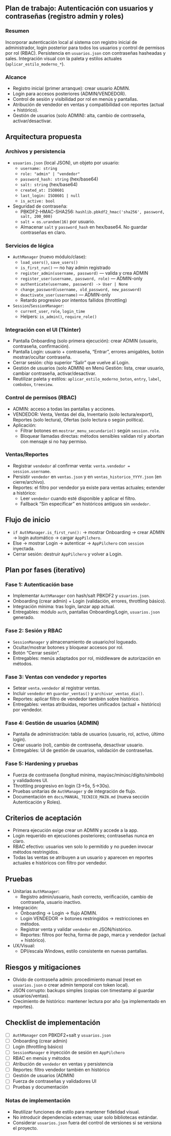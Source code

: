 ## Plan de trabajo: Autenticación con usuarios y contraseñas (registro admin y roles)

### Resumen
Incorporar autenticación local al sistema con registro inicial de administrador, login posterior para todos los usuarios y control de permisos por rol (RBAC). Persistencia en `usuarios.json` con contraseñas hasheadas y sales. Integración visual con la paleta y estilos actuales (`aplicar_estilo_moderno_*`).

### Alcance
- Registro inicial (primer arranque): crear usuario ADMIN.
- Login para accesos posteriores (ADMIN/VENDEDOR).
- Control de sesión y visibilidad por rol en menús y pantallas.
- Atribución de vendedor en ventas y compatibilidad con reportes (actual + histórico).
- Gestión de usuarios (solo ADMIN): alta, cambio de contraseña, activar/desactivar.

## Arquitectura propuesta

### Archivos y persistencia
- `usuarios.json` (local JSON), un objeto por usuario:
  - `username: string`
  - `role: "admin" | "vendedor"`
  - `password_hash: string` (hex/base64)
  - `salt: string` (hex/base64)
  - `created_at: ISO8601`
  - `last_login: ISO8601 | null`
  - `is_active: bool`
- Seguridad de contraseña:
  - PBKDF2-HMAC-SHA256: `hashlib.pbkdf2_hmac('sha256', password, salt, 200_000)`
  - `salt = os.urandom(16)` por usuario.
  - Almacenar `salt` y `password_hash` en hex/base64. No guardar contraseñas en claro.

### Servicios de lógica
- `AuthManager` (nuevo módulo/clase):
  - `load_users()`, `save_users()`
  - `is_first_run()` — no hay admin registrado
  - `register_admin(username, password)` — valida y crea ADMIN
  - `register_user(username, password, role)` — ADMIN-only
  - `authenticate(username, password) -> User | None`
  - `change_password(username, old_password, new_password)`
  - `deactivate_user(username)` — ADMIN-only
  - Retardo progresivo por intentos fallidos (throttling)
- `Session`/`SessionManager`:
  - `current_user`, `role`, `login_time`
  - Helpers: `is_admin()`, `require_role()`

### Integración con el UI (Tkinter)
- Pantalla Onboarding (solo primera ejecución): crear ADMIN (usuario, contraseña, confirmación).
- Pantalla Login: usuario + contraseña, “Entrar”, errores amigables, botón mostrar/ocultar contraseña.
- Cerrar sesión: chip superior “Salir” que vuelve al Login.
- Gestión de usuarios (solo ADMIN) en Menú Gestión: lista, crear usuario, cambiar contraseña, activar/desactivar.
- Reutilizar paleta y estilos: `aplicar_estilo_moderno_boton`, `entry`, `label`, `combobox`, `treeview`.

### Control de permisos (RBAC)
- ADMIN: acceso a todas las pantallas y acciones.
- VENDEDOR: Venta, Ventas del día, Inventario (solo lectura/export), Reportes (solo lectura), Ofertas (solo lectura o según política).
- Aplicación:
  - Filtrar botones en `mostrar_menu_secundario()` según `session.role`.
  - Bloquear llamadas directas: métodos sensibles validan rol y abortan con mensaje si no hay permiso.

### Ventas/Reportes
- Registrar `vendedor` al confirmar venta: `venta.vendedor = session.username`.
- Persistir `vendedor` en `ventas.json` y en `ventas_historico_YYYY.json` (en cierre/archivo).
- Reportes: el filtro por vendedor ya existe para ventas actuales; extender a histórico:
  - Leer `vendedor` cuando esté disponible y aplicar el filtro.
  - Fallback “Sin especificar” en históricos antiguos sin `vendedor`.

## Flujo de inicio
- `if AuthManager.is_first_run():` → mostrar Onboarding → crear ADMIN → login automático → cargar `AppPilchero`.
- Else → mostrar Login → autenticar → `AppPilchero` con `session` inyectada.
- Cerrar sesión: destruir `AppPilchero` y volver a Login.

## Plan por fases (iterativo)

### Fase 1: Autenticación base
- Implementar `AuthManager` con hash/salt PBKDF2 y `usuarios.json`.
- Onboarding (crear admin) + Login (validación, errores, throttling básico).
- Integración mínima: tras login, lanzar app actual.
- Entregables: módulo `auth`, pantallas Onboarding/Login, `usuarios.json` generado.

### Fase 2: Sesión y RBAC
- `SessionManager` y almacenamiento de usuario/rol logueado.
- Ocultar/mostrar botones y bloquear accesos por rol.
- Botón “Cerrar sesión”.
- Entregables: menús adaptados por rol, middleware de autorización en métodos.

### Fase 3: Ventas con vendedor y reportes
- Setear `venta.vendedor` al registrar ventas.
- Incluir `vendedor` en `guardar_ventas()` y `archivar_ventas_dia()`.
- Reportes: aplicar filtro de vendedor también sobre histórico.
- Entregables: ventas atribuidas, reportes unificados (actual + histórico) por vendedor.

### Fase 4: Gestión de usuarios (ADMIN)
- Pantalla de administración: tabla de usuarios (usuario, rol, activo, último login).
- Crear usuario (rol), cambio de contraseña, desactivar usuario.
- Entregables: UI de gestión de usuarios, validación de contraseñas.

### Fase 5: Hardening y pruebas
- Fuerza de contraseña (longitud mínima, mayúsc/minúsc/dígito/símbolo) y validadores UI.
- Throttling progresivo en login (3→5s, 5→30s).
- Pruebas unitarias de `AuthManager` y de integración de flujo.
- Documentación en `docs/MANUAL_TECNICO_MAIN.md` (nueva sección Autenticación y Roles).

## Criterios de aceptación
- Primera ejecución exige crear un ADMIN y accede a la app.
- Login requerido en ejecuciones posteriores; contraseñas nunca en claro.
- RBAC efectivo: usuarios ven solo lo permitido y no pueden invocar métodos restringidos.
- Todas las ventas se atribuyen a un usuario y aparecen en reportes actuales e históricos con filtro por vendedor.

## Pruebas
- Unitarias `AuthManager`:
  - Registro admin/usuario, hash correcto, verificación, cambio de contraseña, usuario inactivo.
- Integración:
  - Onboarding → Login → flujo ADMIN.
  - Login VENDEDOR → botones restringidos → restricciones en métodos.
  - Registrar venta y validar `vendedor` en JSON/histórico.
  - Reportes: filtros por fecha, forma de pago, marca y vendedor (actual + histórico).
- UX/Visual:
  - DPI/escala Windows, estilo consistente en nuevas pantallas.

## Riesgos y mitigaciones
- Olvido de contraseña admin: procedimiento manual (reset en `usuarios.json` o crear admin temporal con token local).
- JSON corrupto: backups simples (copias con timestamp al guardar usuarios/ventas).
- Crecimiento de histórico: mantener lectura por año (ya implementado en reportes).

## Checklist de implementación
- [ ] `AuthManager` con PBKDF2+salt y `usuarios.json`
- [ ] Onboarding (crear admin)
- [ ] Login (throttling básico)
- [ ] `SessionManager` e inyección de sesión en `AppPilchero`
- [ ] RBAC en menús y métodos
- [ ] Atribución de `vendedor` en ventas y persistencia
- [ ] Reportes: filtro vendedor también en histórico
- [ ] Gestión de usuarios (ADMIN)
- [ ] Fuerza de contraseñas y validadores UI
- [ ] Pruebas y documentación

### Notas de implementación
- Reutilizar funciones de estilo para mantener fidelidad visual.
- No introducir dependencias externas; usar solo bibliotecas estándar.
- Considerar `usuarios.json` fuera del control de versiones si se versiona el proyecto.

